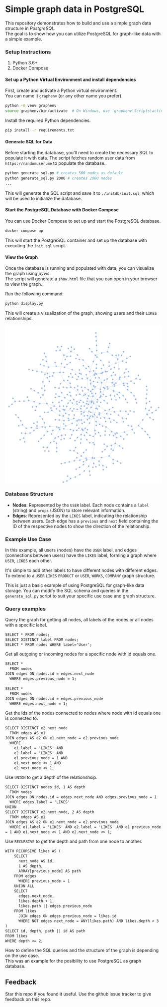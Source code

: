 # Simple graph data in PostgreSQL
This repository demonstrates how to build and use a simple graph data structure in *PostgreSQL*.  
The goal is to show how you can utilize PostgreSQL for graph-like data with a simple example.

### Setup Instructions

1. Python 3.6+  
2. Docker Compose

#### Set up a Python Virtual Environment and install dependencies

First, create and activate a Python virtual environment.  
You can name it `graphenv` (or any other name you prefer).

```bash
python -m venv graphenv
source graphenv/bin/activate  # On Windows, use 'graphenv\Scripts\activate'
```

Install the required Python dependencies.

```bash
pip install -r requirements.txt
```

#### Generate SQL for Data

Before starting the database, you'll need to create the necessary SQL to populate it with data. The script fetches random user data from `https://randomuser.me` to populate the database.

```bash
python generate_sql.py # creates 500 nodes as default
python generate_sql.py 2000 # creates 2000 nodes
...
```

This will generate the SQL script and save it to `./initdb/init.sql`, which will be used to initialize the database.

#### Start the PostgreSQL Database with Docker Compose

You can use Docker Compose to set up and start the PostgreSQL database.

```bash
docker compose up
```

This will start the PostgreSQL container and set up the database with executing the `init.sql` script.

#### View the Graph

Once the database is running and populated with data, you can visualize the graph using *pyvis*.  
The script will generate a `show.html` file that you can open in your browser to view the graph.

Run the following command:

```bash
python display.py
```

This will create a visualization of the graph, showing users and their `LIKES` relationships.

![graph screenshot](graph.png "Graph Screenshot")

### Database Structure

- **Nodes**: Represented by the `USER` label. Each node contains a `label` (string) and `props` (JSON) to store relevant information.
- **Edges**: Represented by the `LIKES` label, indicating the relationship between users. Each edge has a `previous` and `next` field containing the ID of the respective nodes to show the direction of the relationship.

### Example Use Case

In this example, all users (nodes) have the `USER` label, and edges (connections between users) have the `LIKES` label, forming a graph where `USER`, `LIKES` each other.

It's simple to add other labels to have different nodes with different edges.  
To extend to a `USER` `LIKES` `PRODUCT` or `USER`, `WORKS`, `COMPANY` graph structure.

This is just a basic example of using PostgreSQL for graph-like data storage. You can modify the SQL schema and queries in the `generate_sql.py` script to suit your specific use case and graph structure.

### Query examples

Query the graph for getting all nodes, all labels of the nodes or all nodes with a specific label.

    SELECT * FROM nodes;
    SELECT DISTINCT label FROM nodes;
    SELECT * FROM nodes WHERE label='User';

Get all outgoing or incoming nodes for a specific node with id equals one.

    SELECT *
      FROM nodes
    JOIN edges ON nodes.id = edges.next_node
      WHERE edges.previous_node = 1;

    SELECT *
      FROM nodes
    JOIN edges ON nodes.id = edges.previous_node
      WHERE edges.next_node = 1;

Get the ids of the nodes connected to nodes where node with id equals one is connected to.

    SELECT DISTINCT e2.next_node
      FROM edges AS e1 
    JOIN edges AS e2 ON e1.next_node = e2.previous_node 
      WHERE 
        e1.label = 'LIKES' AND 
        e2.label = 'LIKES' AND 
        e1.previous_node = 1 AND 
        e1.next_node <> 1 AND 
        e2.next_node <> 1;

Use `UNION` to get a depth of the relationshsip.

    SELECT DISTINCT nodes.id, 1 AS depth
      FROM nodes 
    JOIN edges ON nodes.id = edges.next_node AND edges.previous_node = 1 
      WHERE edges.label = 'LIKES'    
    UNION
    SELECT DISTINCT e2.next_node, 2 AS depth
      FROM edges AS e1 
    JOIN edges AS e2 ON e1.next_node = e2.previous_node 
      WHERE e1.label = 'LIKES' AND e2.label = 'LIKES' AND e1.previous_node = 1 AND e1.next_node <> 1 AND e2.next_node <> 1;

Use `RECURSIVE` to get the depth and path from one node to another.

    WITH RECURSIVE likes AS (
        SELECT
          next_node AS id,
          1 AS depth,
          ARRAY[previous_node] AS path
        FROM edges
          WHERE previous_node = 1
        UNION ALL
        SELECT
          edges.next_node,
          likes.depth + 1,
          likes.path || edges.previous_node
        FROM likes
          JOIN edges ON edges.previous_node = likes.id
          WHERE NOT edges.next_node = ANY(likes.path) AND likes.depth < 3
    )
    SELECT id, depth, path || id AS path
    FROM likes
    WHERE depth <= 2;

How to define the SQL queries and the structure of the graph is depending on the use case.  
This was an example for the posibility to use PostgreSQL as graph database.

## Feedback
Star this repo if you found it useful. Use the github issue tracker to give feedback on this repo.